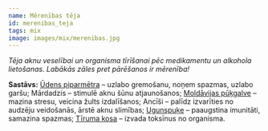 ```yaml
---
name: Mērenības tēja
id: merenibas_teja
tags: mix
image: images/mix/merenibas.jpg
---
```

*Tēja aknu veselībai un organisma tīrīšanai pēc medikamentu un alkohola lietošanas. Labākās zāles pret pārēšanos ir mērenība!*

**Sastāvs:**
<a href="https://www.danga.lv/mono/#Udens_piparmetra">Ūdens piparmētra</a> – uzlabo gremošanu, noņem spazmas, uzlabo garšu;
Mārdadzis – stimulē aknu šūnu atjaunošanos;
<a href="https://www.danga.lv/mono/#Moldavijas_pukgalve">Moldāvijas pūķgalve</a> – mazina stresu, veicina žults izdalīšanos;
Ancīši – palīdz izvarīties no audzēju veidošanās, ārstē aknu slimības;
<a href="https://www.danga.lv/mono/#Ugunspuke">Ugunspuķe</a> – paaugstina imunitāti, samazina spazmas;
<a href="https://www.danga.lv/mono/#Tiruma_kosa">Tīruma kosa</a> – izvada toksīnus no organisma.